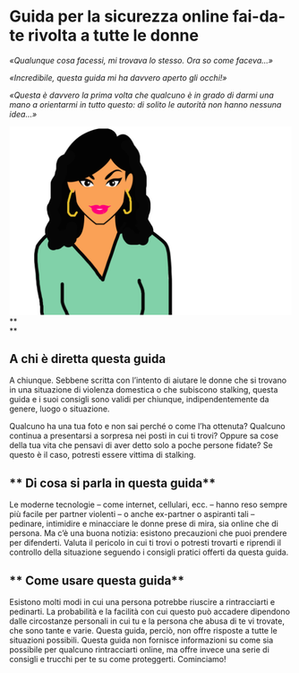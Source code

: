 # **Guida per la sicurezza online fai-da-te rivolta a tutte le donne**

_«Qualunque cosa facessi, mi trovava lo stesso. Ora so come faceva…»_

_«Incredibile, questa guida mi ha davvero aperto gli occhi!»_

_«Questa è davvero la prima volta che qualcuno è in grado di darmi una mano a orientarmi in tutto questo: di solito le autorità non hanno nessuna idea…»_

![](assets/spanishwithoutcat.png)**    
**

## **A chi è diretta questa guida**

A chiunque. Sebbene scritta con l’intento di aiutare le donne che si trovano in una situazione di violenza domestica o che subiscono stalking, questa guida e i suoi consigli sono validi per chiunque, indipendentemente da genere, luogo o situazione.

Qualcuno ha una tua foto e non sai perché o come l’ha ottenuta? Qualcuno continua a presentarsi a sorpresa nei posti in cui ti trovi? Oppure sa cose della tua vita che pensavi di aver detto solo a poche persone fidate? Se questo è il caso, potresti essere vittima di stalking.

## ** Di cosa si parla in questa guida**

Le moderne tecnologie – come internet, cellulari, ecc. – hanno reso sempre più facile per partner violenti – o anche ex-partner o aspiranti tali – pedinare, intimidire e minacciare le donne prese di mira, sia online che di persona. Ma c’è una buona notizia: esistono precauzioni che puoi prendere per difenderti. Valuta il pericolo in cui ti trovi o potresti trovarti e riprendi il controllo della situazione seguendo i consigli pratici offerti da questa guida.

## ** Come usare questa guida**

Esistono molti modi in cui una persona potrebbe riuscire a rintracciarti e pedinarti. La probabilità e la facilità con cui questo può accadere dipendono dalle circostanze personali in cui tu e la persona che abusa di te vi trovate, che sono tante e varie. Questa guida, perciò, non offre risposte a tutte le situazioni possibili. Questa guida non fornisce informazioni su come sia possibile per qualcuno rintracciarti online, ma offre invece una serie di consigli e trucchi per te su come proteggerti. Cominciamo!

